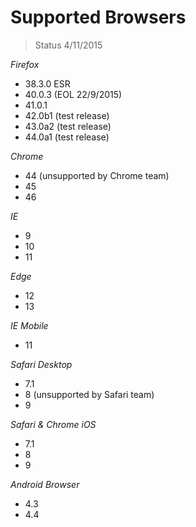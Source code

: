 # Supported Browsers 
> Status 4/11/2015

*Firefox*
- 38.3.0 ESR
- 40.0.3 (EOL 22/9/2015)
- 41.0.1
- 42.0b1 (test release)
- 43.0a2 (test release)
- 44.0a1 (test release)

*Chrome*
- 44 (unsupported by Chrome team)
- 45
- 46

*IE*
- 9
- 10
- 11

*Edge*
- 12
- 13

*IE Mobile*
- 11

*Safari Desktop*
- 7.1
- 8 (unsupported by Safari team)
- 9

*Safari & Chrome iOS*
- 7.1
- 8
- 9

*Android Browser*
- 4.3
- 4.4
